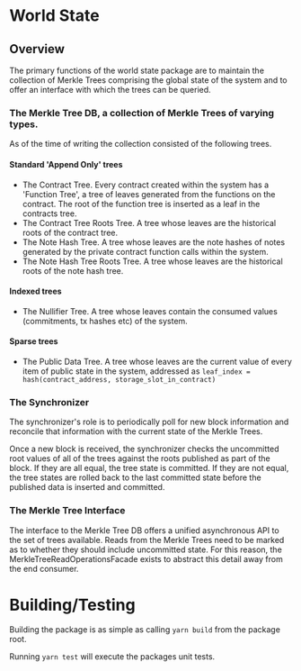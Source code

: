 # World State

## Overview

The primary functions of the world state package are to maintain the collection of Merkle Trees comprising the global state of the system and to offer an interface with which the trees can be queried.

### The Merkle Tree DB, a collection of Merkle Trees of varying types.

As of the time of writing the collection consisted of the following trees.

#### Standard 'Append Only' trees

- The Contract Tree. Every contract created within the system has a 'Function Tree', a tree of leaves generated from the functions on the contract. The root of the function tree is inserted as a leaf in the contracts tree.
- The Contract Tree Roots Tree. A tree whose leaves are the historical roots of the contract tree.
- The Note Hash Tree. A tree whose leaves are the note hashes of notes generated by the private contract function calls within the system.
- The Note Hash Tree Roots Tree. A tree whose leaves are the historical roots of the note hash tree.

#### Indexed trees

- The Nullifier Tree. A tree whose leaves contain the consumed values (commitments, tx hashes etc) of the system.

#### Sparse trees

- The Public Data Tree. A tree whose leaves are the current value of every item of public state in the system, addressed as `leaf_index = hash(contract_address, storage_slot_in_contract)`

### The Synchronizer

The synchronizer's role is to periodically poll for new block information and reconcile that information with the current state of the Merkle Trees.

Once a new block is received, the synchronizer checks the uncommitted root values of all of the trees against the roots published as part of the block. If they are all equal, the tree state is committed. If they are not equal, the tree states are rolled back to the last committed state before the published data is inserted and committed.

### The Merkle Tree Interface

The interface to the Merkle Tree DB offers a unified asynchronous API to the set of trees available. Reads from the Merkle Trees need to be marked as to whether they should include uncommitted state. For this reason, the MerkleTreeReadOperationsFacade exists to abstract this detail away from the end consumer.

# Building/Testing

Building the package is as simple as calling `yarn build` from the package root.

Running `yarn test` will execute the packages unit tests.
